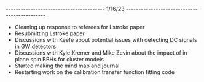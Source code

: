 ---------------------------------------- 1/16/23 ---------------------------------------------
- Cleaning up response to referees for Lstroke paper
- Resubmitting Lstroke paper
- Discussions with Keefe about potential issues with detecting DC signals in GW detectors
- Discussions with Kyle Kremer and Mike Zevin about the impact of in-plane spin BBHs for cluster models
- Started making the mind map and journal 
- Restarting work on the calibration transfer function fitting code 
